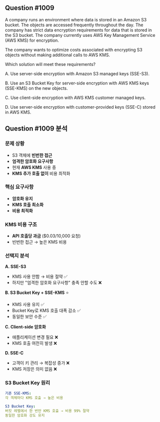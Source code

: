 ## Question #1009
A company runs an environment where data is stored in an Amazon S3 bucket. The objects are accessed frequently throughout the day. The company has strict data encryption requirements for data that is stored in the S3 bucket. The company currently uses AWS Key Management Service (AWS KMS) for encryption.

The company wants to optimize costs associated with encrypting S3 objects without making additional calls to AWS KMS.

Which solution will meet these requirements?

A. Use server-side encryption with Amazon S3 managed keys (SSE-S3).

B. Use an S3 Bucket Key for server-side encryption with AWS KMS keys (SSE-KMS) on the new objects.

C. Use client-side encryption with AWS KMS customer managed keys.

D. Use server-side encryption with customer-provided keys (SSE-C) stored in AWS KMS.

## Question #1009 분석

### 문제 상황
- S3 객체에 **빈번한 접근**
- **엄격한 암호화 요구사항**
- 현재 **AWS KMS** 사용 중
- **KMS 추가 호출 없이** 비용 최적화

### 핵심 요구사항
- **암호화 유지**
- **KMS 호출 최소화**
- **비용 최적화**

### KMS 비용 구조
- **API 호출당 과금** ($0.03/10,000 요청)
- 빈번한 접근 → 높은 KMS 비용

### 선택지 분석

**A. SSE-S3**
- KMS 사용 안함 → 비용 절약 ✅
- 하지만 "엄격한 암호화 요구사항" 충족 안할 수도 ❌

**B. S3 Bucket Key + SSE-KMS** ⭐
- KMS 사용 유지 ✅
- Bucket Key로 KMS 호출 대폭 감소 ✅
- 동일한 보안 수준 ✅

**C. Client-side 암호화**
- 애플리케이션 변경 필요 ❌
- KMS 호출 여전히 발생 ❌

**D. SSE-C**
- 고객이 키 관리 → 복잡성 증가 ❌
- KMS 저장은 의미 없음 ❌

### S3 Bucket Key 원리

```yaml
기존 SSE-KMS:
각 객체마다 KMS 호출 → 높은 비용

S3 Bucket Key:
버킷 레벨에서 한 번만 KMS 호출 → 비용 99% 절약
동일한 암호화 강도 유지
```

